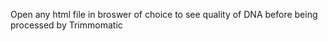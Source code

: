 Open any html file in broswer of choice to see quality of DNA before being processed by Trimmomatic
